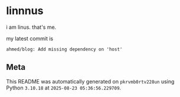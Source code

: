 # linnnus

i am linus. that's me.

my latest commit is

```
ahmed/blog: Add missing dependency on 'host'
```

## Meta

This README was automatically generated on `pkrvmb0rtv228un` using Python
`3.10.18` at `2025-08-23 05:36:56.229709`.
